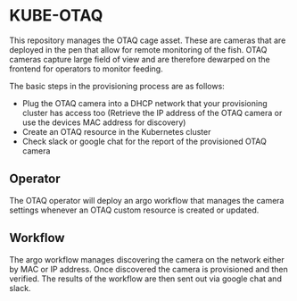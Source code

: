 # KUBE-OTAQ

This repository manages the OTAQ cage asset.  These are cameras that are deployed in the pen that allow for remote monitoring of the fish.
OTAQ cameras capture large field of view and are therefore dewarped on the frontend for operators to monitor feeding.

The basic steps in the provisioning process are as follows:
* Plug the OTAQ camera into a DHCP network that your provisioning cluster has access too (Retrieve the IP address of the OTAQ camera or use the devices MAC address for discovery)
* Create an OTAQ resource in the Kubernetes cluster
* Check slack or google chat for the report of the provisioned OTAQ camera

## Operator

The OTAQ operator will deploy an argo workflow that manages the camera settings whenever an OTAQ custom resource is created or updated.

## Workflow

The argo workflow manages discovering the camera on the network either by MAC or IP address.
Once discovered the camera is provisioned and then verified.
The results of the workflow are then sent out via google chat and slack.
